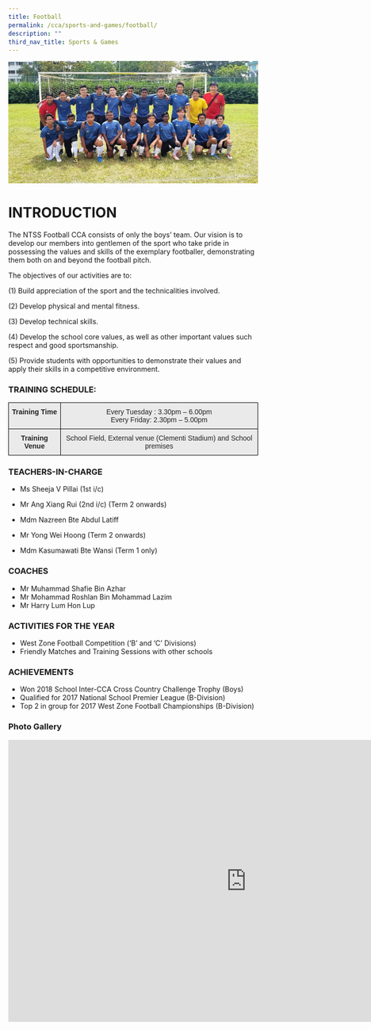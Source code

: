 ```yaml
---
title: Football
permalink: /cca/sports-and-games/football/
description: ""
third_nav_title: Sports & Games
---
```

![](/images/football.jpg)
# INTRODUCTION

The NTSS Football CCA consists of only the boys’ team. Our vision is to develop our members into gentlemen of the sport who take pride in possessing the values and skills of the exemplary footballer, demonstrating them both on and beyond the football pitch.


The objectives of our activities are to:

(1) Build appreciation of the sport and the technicalities involved.

(2) Develop physical and mental fitness.

(3) Develop technical skills.

(4) Develop the school core values, as well as other important values such respect and good sportsmanship.

(5) Provide students with opportunities to demonstrate their values and apply their skills in a competitive environment.

### TRAINING SCHEDULE:

<style type="text/css">
.tg  {border-collapse:collapse;border-spacing:0;}
.tg td{border-color:black;border-style:solid;border-width:1px;font-family:Arial, sans-serif;font-size:14px;
  overflow:hidden;padding:10px 5px;word-break:normal;}
.tg th{border-color:black;border-style:solid;border-width:1px;font-family:Arial, sans-serif;font-size:14px;
  font-weight:normal;overflow:hidden;padding:10px 5px;word-break:normal;}
.tg .tg-n4qt{background-color:#EAEAEA;color:#222;font-weight:bold;text-align:center;vertical-align:top}
.tg .tg-ii8k{background-color:#EAEAEA;color:#222;text-align:center;vertical-align:top}
</style>
<table class="tg">
<thead>
  <tr>
    <th class="tg-n4qt">Training Time</th>
    <th class="tg-ii8k">Every Tuesday : 3.30pm – 6.00pm<br>Every Friday: 2.30pm – 5.00pm</th>
  </tr>
</thead>
<tbody>
  <tr>
    <td class="tg-n4qt">Training Venue</td>
    <td class="tg-ii8k">School Field, External venue (Clementi Stadium) and School premises </td>
  </tr>
</tbody>
</table>

### TEACHERS-IN-CHARGE

*   Ms Sheeja V Pillai (1st i/c)  
    
*   Mr Ang Xiang Rui (2nd i/c) (Term 2 onwards)  
    
*   Mdm Nazreen Bte Abdul Latiff  
    
*   Mr Yong Wei Hoong (Term 2 onwards)  
    
*   Mdm Kasumawati Bte Wansi (Term 1 only)

### COACHES

*   Mr Muhammad Shafie Bin Azhar
*   Mr Mohammad Roshlan Bin Mohammad Lazim
*   Mr Harry Lum Hon Lup


### ACTIVITIES FOR THE YEAR

* West Zone Football Competition (‘B’ and ‘C’ Divisions)
* Friendly Matches and Training Sessions with other schools

### ACHIEVEMENTS

* Won 2018 School Inter-CCA Cross Country Challenge Trophy (Boys)
* Qualified for 2017 National School Premier League (B-Division)
* Top 2 in group for 2017 West Zone Football Championships (B-Division)

### Photo Gallery

<iframe src="https://docs.google.com/presentation/d/e/2PACX-1vRr1swhxhJZVToXqw5DRDYBz-KrA1gR4NpEg_A8oiTUNMgF6a3IyiwdudPMnU1X7cmu2OkvzZkUnv8g/embed?start=false&amp;loop=false&amp;delayms=3000" frameborder="0" width="960" height="569" allowfullscreen="true"></iframe>
